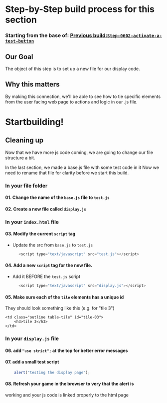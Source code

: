 # Step-by-Step build process for this section

### Starting from the base of: [Previous build:`Step-0602-activate-a-test-button`](https://github.com/NeuTrix/Hangman-tutorial/tree/master/Lecture-06-connecting-js-display/Step-0602-activate-a-test-button)

## Our Goal
The object of this step is to set up a new file for our display code.

## Why this matters
By making this connection, we'll be able to see how to tie specific
elements from the user facing web page to actions and logic in our
.js file. 


# Startbuilding!
## Cleaning up
Now that we have more js code coming, we are going to change our file
structure a bit.

In the last section, we made a base.js file with some test code in it
Now we need to rename that file for clarity before we start this build.

### In your file folder

#### 01. Change the name of the `base.js` file to `test.js`

#### 02. Create a new file called `display.js`

### In your `index.html` file

#### 03. Modify the current `script` tag
- Update the src from `base.js` to `test.js`
```javascript
	  <script type="text/javascript" src="test.js"></script>
```
#### 04. Add a new `script` tag for the new file. 
- Add it BEFORE the `test.js` script
```javascript
	  <script type="text/javascript" src="display.js"></script>
```
#### 05. Make sure each of the `tile` elements has a unique id
They should look something like this (e.g. for "tile 3")
```hmtl
<td class="outline table-tile" id="tile-03">
	<h3>tile 3</h3>
</td>
```

### In your `display.js` file

#### 06. add `"use strict";` at the top for better error messages

#### 07. add a small test script
```javascript
	alert("testing the display page");
```
#### 08. Refresh your game in the browser to very that the alert is
working and your js code is linked properly to the html page



